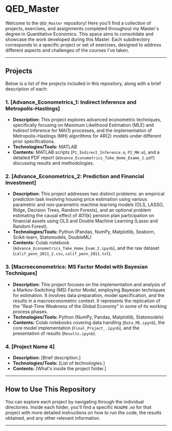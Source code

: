 # QED_Master

Welcome to the `QED_Master` repository! Here you'll find a collection of projects, exercises, and assignments completed throughout my Master's degree in Quantitative Economics.
This space aims to consolidate and showcase the work developed during this Master. Each subdirectory corresponds to a specific project or set of exercises, designed to address different aspects and challenges of the courses I've taken.



---

## Projects

Below is a list of the projects included in this repository, along with a brief description of each:

### 1. [**Advance_Econometrics_1: Indirect Inference and Metropolis-Hastings**]
* **Description:** This project explores advanced econometric techniques, specifically focusing on Maximum Likelihood Estimation (MLE) and Indirect Inference for MA(1) processes, and the implementation of Metropolis-Hastings (MH) algorithms for AR(2) models under different prior specifications.
* **Technologies/Tools:** MATLAB
* **Contents:** MATLAB scripts (`P1_Indirect_Inference.m`, `P2_MH.m`), and a detailed PDF report (`Advance_Econometrics_Take_Home_Exame_1.pdf`) discussing results and methodologies.


### 2. [**Advance_Econometrics_2: Prediction and Financial Investment**]
* **Description:** This project addresses two distinct problems: an empirical prediction task involving housing price estimation using various parametric and non-parametric machine learning models (OLS, LASSO, Ridge, Decision Trees, Random Forests), and an optional problem estimating the causal effect of 401(k) pension plan participation on financial assets using OLS and Double Machine Learning (Lasso and Random Forest).
* **Technologies/Tools:** Python (Pandas, NumPy, Matplotlib, Seaborn, Scikit-learn, Statsmodels, DoubleML)
* **Contents:** Colab notebook (`Advance_Econometrics_Take_Home_Exam_2.ipynb`), and the raw dataset (`calif_penn_2011_2.csv`, `calif_penn_2011.txt`).


### 3. [**Macroeconometrics: MS Factor Model with Bayesian Techniques**]
* **Description:** This project focuses on the implementation and analysis of a Markov-Switching (MS) Factor Model, employing Bayesian techniques for estimation. It involves data preparation, model specification, and the results in a macroeconometric context. It represents the replication of the "Real-Time Weakness of the Global Economy" in some of its working process phases.
* **Technologies/Tools:** Python (NumPy, Pandas, Matplotlib, Statsmodels)
* **Contents:** Colab notebooks covering data handling (`Data_ME.ipynb`), the core model implementation (`Final_Project_.ipynb`), and the presentation of results (`Results.ipynb`).

### 4. [**Project Name 4**]
* **Description:** [Brief description.]
* **Technologies/Tools:** [List of technologies.]
* **Contents:** [What's inside the project folder.]

---

## How to Use This Repository

You can explore each project by navigating through the individual directories. Inside each folder, you'll find a specific `README.md` for that project with more detailed instructions on how to run the code, the results obtained, and any other relevant information.

---
